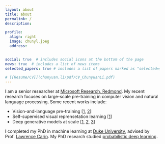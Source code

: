 ```yaml
---
layout: about
title: about
permalink: /
description: 

profile:
  align: right
  image: chunyl.jpeg
  address: 
    

social: true  # includes social icons at the bottom of the page
news: true  # includes a list of news items
selected_papers: true # includes a list of papers marked as "selected={true}"

# [[Resume/CV]](chunyuan.li/pdf/CV_ChunyuanLi.pdf)
---
```



I am a senior researcher at [Microsoft Research, Redmond](https://www.microsoft.com/en-us/research/lab/microsoft-research-redmond/). My recent research focuses on large-scale pre-training in computer vision and natural language processing. Some recent works include: 

- Vision-and-language pre-training [[1](https://www.microsoft.com/en-us/research/blog/objects-are-the-secret-key-to-revealing-the-world-between-vision-and-language/), [2](https://zhuanlan.zhihu.com/p/141089155)] 
- Self-supervised visual reprensetation learning [[1](https://arxiv.org/abs/2106.09785)]
- Deep generative models at scale [[1](http://chunyuan.li/doc/Scaling_DGMs_chunyl.pdf), [2](https://www.microsoft.com/en-us/research/blog/a-deep-generative-model-trifecta-three-advances-that-work-towards-harnessing-large-scale-power/), [3](https://zhuanlan.zhihu.com/p/122250953)]

I completed my PhD in machine learning at [Duke University](https://duke.edu/), advised by Prof. [Lawrence Carin](http://people.ee.duke.edu/~lcarin). My PhD research studied [probabilistic deep learning](http://chunyuan.li/doc/PhD_research_cli.pdf). 



